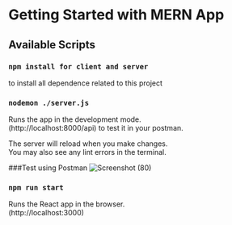 # Getting Started with MERN App

## Available Scripts

### `npm install for client and server`

to install all dependence related to this project

### `nodemon ./server.js`

Runs the app in the development mode.\
(http://localhost:8000/api) to test it in your postman.

The server will reload when you make changes.\
You may also see any lint errors in the terminal.

###Test using Postman
![Screenshot (80)](https://github.com/A-AbdAlrazeq/MERN/assets/107461563/cf550706-57c5-4b1d-9fbe-1d5d0a8c4db4)



### `npm run start`

Runs the React app in the browser.\
(http://localhost:3000)


